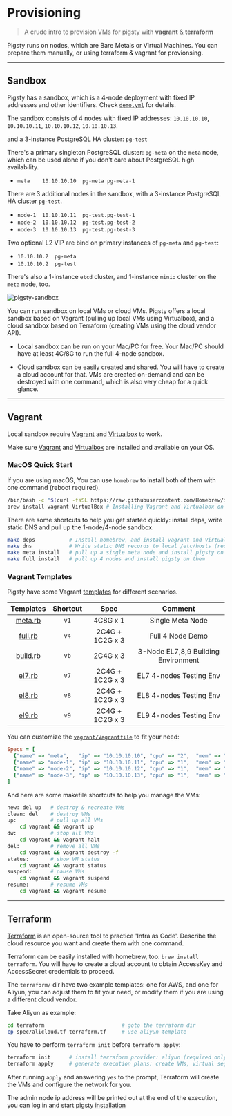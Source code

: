 # Provisioning

> A crude intro to provision VMs for pigsty with **vagrant** & **terraform**

Pigsty runs on nodes, which are Bare Metals or Virtual Machines. You can prepare them manually, or using terraform & vagrant for provionsing.


----------------

## Sandbox

Pigsty has a sandbox, which is a 4-node deployment with fixed IP addresses and other identifiers. Check [`demo.yml`](https://github.com/Vonng/pigsty/blob/master/files/pigsty/demo.yml) for details.

The sandbox consists of 4 nodes with fixed IP addresses: `10.10.10.10`, `10.10.10.11`, `10.10.10.12`, `10.10.10.13`.

and a 3-instance PostgreSQL HA cluster: `pg-test` 

There's a primary singleton PostgreSQL cluster: `pg-meta` on the `meta` node, which can be used alone if you don't care about PostgreSQL high availability.

* `meta    10.10.10.10  pg-meta pg-meta-1`

There are 3 additional nodes in the sandbox, with a 3-instance PostgreSQL HA cluster `pg-test`.

* `node-1  10.10.10.11  pg-test.pg-test-1`
* `node-2  10.10.10.12  pg-test.pg-test-2`
* `node-3  10.10.10.13  pg-test.pg-test-3`

Two optional L2 VIP are bind on primary instances of  `pg-meta`  and `pg-test`:

* `10.10.10.2  pg-meta`
* `10.10.10.2  pg-test`

There's also a 1-instance `etcd` cluster, and 1-instance `minio` cluster on the `meta` node, too.

  ![pigsty-sandbox](https://user-images.githubusercontent.com/8587410/206972073-f204fb7a-b91c-4f50-9d5e-3104ea2e7d70.gif)



You can run sandbox on local VMs or cloud VMs. Pigsty offers a local sandbox based on Vagrant (pulling up local VMs using Virtualbox), and a cloud sandbox based on Terraform (creating VMs using the cloud vendor API).

* Local sandbox can be run on your Mac/PC for free.  Your Mac/PC should have at least 4C/8G to run the full 4-node sandbox.

* Cloud sandbox can be easily created and shared. You will have to create a cloud account for that. VMs are created on-demand and can be destroyed with one command, which is also very cheap for a quick glance.





----------------

## Vagrant

Local sandbox require [Vagrant](https://www.vagrantup.com/) and [Virtualbox](https://www.virtualbox.org/) to work.

Make sure [Vagrant](https://www.vagrantup.com/) and [Virtualbox](https://www.virtualbox.org/) are installed and available on your OS. 



### MacOS Quick Start

If you are using macOS, You can use `homebrew` to install both of them with one command (reboot required).

```bash
/bin/bash -c "$(curl -fsSL https://raw.githubusercontent.com/Homebrew/install/HEAD/install.sh)" # Install homebrew
brew install vagrant VirtualBox # Installing Vagrant and Virtualbox on a MacOS host
```

There are some shortcuts to help you get started quickly: install deps, write static DNS and pull up the 1-node/4-node sandbox.

```bash
make deps           # Install homebrew, and install vagrant and Virtualbox via homebrew (requires reboot)
make dns            # Write static DNS records to local /etc/hosts (requires sudo password)
make meta install   # pull up a single meta node and install pigsty on it  1-NODE Sandbox
make full install   # pull up 4 nodes and install pigsty on them           4-NODE Sandbox
```


### Vagrant Templates

Pigsty have some Vagrant [templates](https://github.com/Vonng/pigsty/tree/master/vagrant) for different scenarios.

|         Templates         | Shortcut |      Spec       |               Comment               |
|:-------------------------:|:--------:|:---------------:|:-----------------------------------:|
|  [meta.rb](spec/meta.rb)  |   `v1`   |    4C8G x 1     |          Single Meta Node           |
|  [full.rb](spec/full.rb)  |   `v4`   | 2C4G + 1C2G x 3 |          Full 4 Node Demo           |
| [build.rb](spec/build.rb) |   `vb`   |    2C4G x 3     | 3-Node EL7,8,9 Building Environment |
|   [el7.rb](spec/el7.rb)   |   `v7`   | 2C4G + 1C2G x 3 |       EL7 4-nodes Testing Env       |
|   [el8.rb](spec/el8.rb)   |   `v8`   | 2C4G + 1C2G x 3 |       EL8 4-nodes Testing Env       |
|   [el9.rb](spec/el9.rb)   |   `v9`   | 2C4G + 1C2G x 3 |       EL9 4-nodes Testing Env       |

You can customize the [`vagrant/Vagrantfile`](https://github.com/Vonng/pigsty/blob/master/vagrant/Vagrantfile) to fit your need:

```ruby
Specs = [
  {"name" => "meta",   "ip" => "10.10.10.10", "cpu" => "2",  "mem" => "4096", "image" => "generic/centos7" },
  {"name" => "node-1", "ip" => "10.10.10.11", "cpu" => "1",  "mem" => "2048", "image" => "generic/centos7" },
  {"name" => "node-2", "ip" => "10.10.10.12", "cpu" => "1",  "mem" => "2048", "image" => "generic/centos7" },
  {"name" => "node-3", "ip" => "10.10.10.13", "cpu" => "1",  "mem" => "2048", "image" => "generic/centos7" },
]
```

And here are some makefile shortcuts to help you manage the VMs:

```bash
new: del up   # destroy & recreate VMs
clean: del    # destroy VMs
up:           # pull up all VMs
	cd vagrant && vagrant up
dw:           # stop all VMs
	cd vagrant && vagrant halt
del:          # remove all VMs
	cd vagrant && vagrant destroy -f
status:       # show VM status
	cd vagrant && vagrant status
suspend:      # pause VMs
	cd vagrant && vagrant suspend
resume:       # resume VMs
	cd vagrant && vagrant resume
```



----------------


## Terraform

[Terraform](https://www.terraform.io/) is an open-source tool to practice 'Infra as Code'. Describe the cloud resource you want and create them with one command.

Terraform can be easily installed with homebrew, too: `brew install terraform`. You will have to create a cloud account to obtain AccessKey and AccessSecret credentials to proceed.


The `terraform/` dir have two example templates: one for AWS, and one for Aliyun, you can adjust them to fit your need, or modify them if you are using a different cloud vendor. 

Take Aliyun as example:

```bash
cd terraform                         # goto the terraform dir
cp spec/alicloud.tf terraform.tf     # use aliyun template
```

You have to perform `terraform init` before `terraform apply`:

```bash
terraform init      # install terraform provider: aliyun (required only for the first time)
terraform apply     # generate execution plans: create VMs, virtual segments/switches/security groups
```

After running `apply` and answering `yes` to the prompt, Terraform will create the VMs and configure the network for you.

The admin node ip address will be printed out at the end of the execution, you can log in and start pigsty [installation](INSTALL) 


